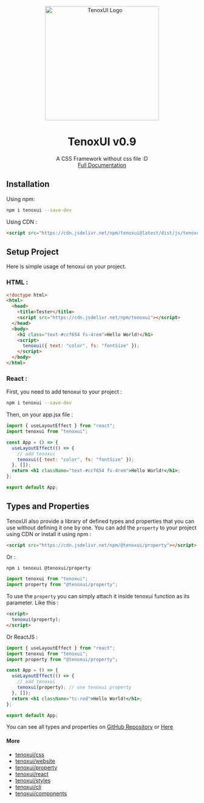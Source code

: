 <p align="center">
<a href="https://tenoxui.web.app/">
<img src="https://tenoxui.web.app/img/tenoxui.svg" alt="TenoxUI Logo" width='300' height='300'
 >
</a>
</p>
<h1 align="center">TenoxUI v0.9</h1>
<p align="center">
A CSS Framework without css file :D
<br>
<a href="https://tenoxui.web.app/docs/start">Full Documentation</a>
</p>

<h2>Installation</h2>

Using npm:

```bash
npm i tenoxui --save-dev
```

Using CDN :

```html
<script src="https://cdn.jsdelivr.net/npm/tenoxui@latest/dist/js/tenoxui.min.js"></script>
```

<h2>Setup Project</h2>

Here is simple usage of tenoxui on your project.

### HTML :

```html
<!doctype html>
<html>
  <head>
    <title>Tester</title>
    <script src="https://cdn.jsdelivr.net/npm/tenoxui"></script>
  </head>
  <body>
    <h1 class="text-#ccf654 fs-4rem">Hello World!</h1>
    <script>
      tenoxui({ text: "color", fs: "fontSize" });
    </script>
  </body>
</html>
```

### React :

First, you need to add tenoxui to your project :

```sh
npm i tenoxui --save-dev
```

Then, on your app.jsx file :

```jsx
import { useLayoutEffect } from "react";
import tenoxui from "tenoxui";

const App = () => {
  useLayoutEffect(() => {
    // add tenoxui
    tenoxui({ text: "color", fs: "fontSize" });
  }, []);
  return <h1 className="text-#ccf654 fs-4rem">Hello World!</h1>;
};

export default App;
```

<h2>Types and Properties</h2>

TenoxUI also provide a library of defined types and properties that you can use without defining it one by one. You can add the `property` to your project using CDN or install it using npm :

```html
<script src="https://cdn.jsdelivr.net/npm/@tenoxui/property"></script>
```

Or :

```sh
npm i tenoxui @tenoxui/property
```

```jsx
import tenoxui from "tenoxui";
import property from "@tenoxui/property";
```

To use the `property` you can simply attach it inside tenoxui function as its parameter. Like this :

```html
<script>
  tenoxui(property);
</script>
```

Or ReactJS :

```jsx
import { useLayoutEffect } from "react";
import tenoxui from "tenoxui";
import property from "@tenoxui/property";

const App = () => {
  useLayoutEffect(() => {
    // add tenoxui
    tenoxui(property); // use tenoxui property
  }, []);
  return <h1 className="tc-red">Hello World!</h1>;
};

export default App;
```

You can see all types and properties on [GitHub Repository](https://github.com/tenoxui/property) or [Here](https://tenoxui.github.io/property)

<h4>More</h4>

- [tenoxui/css](https://github.com/tenoxui/css)
- [tenoxui/website](https://github.com/tenoxui/website)
- [tenoxui/property](https://github.com/tenoxui/property)
- [tenoxui/react](https://github.com/tenoxui/react)
- [tenoxui/styles](https://github.com/tenoxui/styles)
- [tenoxui/cli](https://github.com/tenoxui/cli)
- [tenoxui/components](https://github.com/tenoxui/components)

